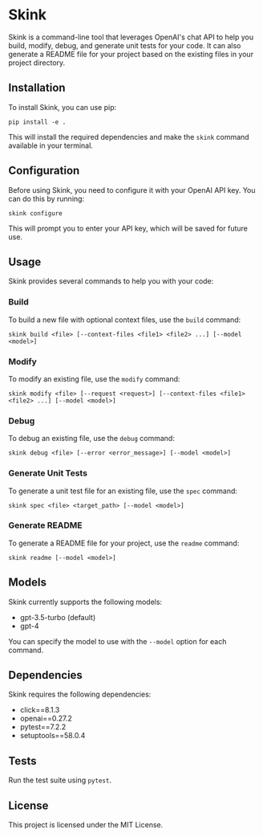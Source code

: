 # Skink

Skink is a command-line tool that leverages OpenAI's chat API to help you build, modify, debug, and generate unit tests for your code. It can also generate a README file for your project based on the existing files in your project directory.

## Installation

To install Skink, you can use pip:

```
pip install -e .
```

This will install the required dependencies and make the `skink` command available in your terminal.

## Configuration

Before using Skink, you need to configure it with your OpenAI API key. You can do this by running:

```
skink configure
```

This will prompt you to enter your API key, which will be saved for future use.

## Usage

Skink provides several commands to help you with your code:

### Build

To build a new file with optional context files, use the `build` command:

```
skink build <file> [--context-files <file1> <file2> ...] [--model <model>]
```

### Modify

To modify an existing file, use the `modify` command:

```
skink modify <file> [--request <request>] [--context-files <file1> <file2> ...] [--model <model>]
```

### Debug

To debug an existing file, use the `debug` command:

```
skink debug <file> [--error <error_message>] [--model <model>]
```

### Generate Unit Tests

To generate a unit test file for an existing file, use the `spec` command:

```
skink spec <file> <target_path> [--model <model>]
```

### Generate README

To generate a README file for your project, use the `readme` command:

```
skink readme [--model <model>]
```

## Models

Skink currently supports the following models:

- gpt-3.5-turbo (default)
- gpt-4

You can specify the model to use with the `--model` option for each command.

## Dependencies

Skink requires the following dependencies:

- click==8.1.3
- openai==0.27.2
- pytest==7.2.2
- setuptools==58.0.4

## Tests

Run the test suite using `pytest`.

## License

This project is licensed under the MIT License.
